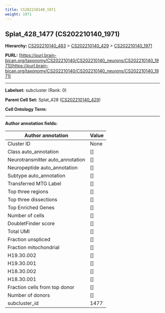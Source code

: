 ```yaml
---
title: CS202210140_1971
weight: 1971
---
```

## Splat_428_1477 (CS202210140_1971)
<b>Hierarchy: </b>
[CS202210140_483](../CS202210140_483) >
[CS202210140_429](../CS202210140_429) >
[CS202210140_1971](../CS202210140_1971)

**PURL:** [https://purl.brain-bican.org/taxonomy/CS202210140/CS202210140_neurons/CS202210140_1971](https://purl.brain-bican.org/taxonomy/CS202210140/CS202210140_neurons/CS202210140_1971)

---


**Labelset:** subcluster (Rank: 0)

**Parent Cell Set:** Splat_428 ([CS202210140_429](../CS202210140_429))



**Cell Ontology Term:** 

[MARKER GENES.]: #


---

[TRANSFERRED ANNOTATIONS.]: #


[AUTHOR ANNOTATION FIELDS.]: #


**Author annotation fields:**

| Author annotation | Value |
|-------------------|-------|
|Cluster ID|None|
|Class auto_annotation|[]|
|Neurotransmitter auto_annotation|[]|
|Neuropeptide auto_annotation|[]|
|Subtype auto_annotation|[]|
|Transferred MTG Label|[]|
|Top three regions|[]|
|Top three dissections|[]|
|Top Enriched Genes|[]|
|Number of cells|[]|
|DoubletFinder score|[]|
|Total UMI|[]|
|Fraction unspliced|[]|
|Fraction mitochondrial|[]|
|H19.30.002|[]|
|H19.30.001|[]|
|H18.30.002|[]|
|H18.30.001|[]|
|Fraction cells from top donor|[]|
|Number of donors|[]|
|subcluster_id|1477|
